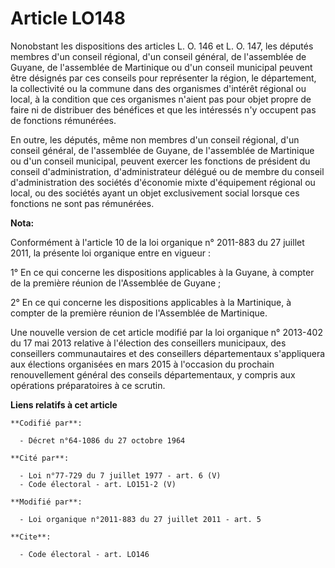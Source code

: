 # Article LO148

Nonobstant les dispositions des articles L. O. 146 et L. O. 147, les députés membres d'un conseil régional, d'un conseil
général, de l'assemblée de Guyane, de l'assemblée de Martinique ou d'un conseil municipal peuvent être désignés par ces
conseils pour représenter la région, le département, la collectivité ou la commune dans des organismes d'intérêt régional ou
local, à la condition que ces organismes n'aient pas pour objet propre de faire ni de distribuer des bénéfices et que les
intéressés n'y occupent pas de fonctions rémunérées. 

En outre, les députés, même non membres d'un conseil régional, d'un conseil général, de l'assemblée de Guyane, de l'assemblée
de Martinique ou d'un conseil municipal, peuvent exercer les fonctions de président du conseil d'administration,
d'administrateur délégué ou de membre du conseil d'administration des sociétés d'économie mixte d'équipement régional ou
local, ou des sociétés ayant un objet exclusivement social lorsque ces fonctions ne sont pas rémunérées.

**Nota:**

Conformément à l'article 10 de la loi organique n° 2011-883 du 27 juillet 2011, la présente loi organique entre en vigueur :

1° En ce qui concerne les dispositions applicables à la Guyane, à compter de la première réunion de l'Assemblée de Guyane ;

2° En ce qui concerne les dispositions applicables à la Martinique, à compter de la première réunion de l'Assemblée de
Martinique.

Une nouvelle version de cet article modifié par la loi organique n° 2013-402 du 17 mai 2013 relative à l'élection des
conseillers municipaux, des conseillers communautaires et des conseillers départementaux s'appliquera aux élections
organisées en mars 2015 à l'occasion du prochain renouvellement général des conseils départementaux, y compris aux opérations
préparatoires à ce scrutin.

**Liens relatifs à cet article**

	**Codifié par**:

	  - Décret n°64-1086 du 27 octobre 1964

	**Cité par**:

	  - Loi n°77-729 du 7 juillet 1977 - art. 6 (V)
	  - Code électoral - art. LO151-2 (V)

	**Modifié par**:

	  - Loi organique n°2011-883 du 27 juillet 2011 - art. 5

	**Cite**:

	  - Code électoral - art. LO146
